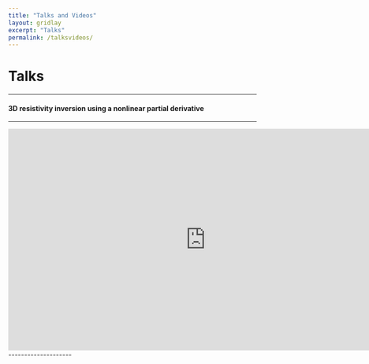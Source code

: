 ```yaml
---
title: "Talks and Videos"
layout: gridlay
excerpt: "Talks"
permalink: /talksvideos/
---
```


# Talks 
--------------------
#### 3D resistivity inversion using a nonlinear partial derivative
--------------------
<iframe width="800" height="450" src="https://www.youtube.com/embed/DgCnPepZN8k" frameborder="0" allowfullscreen></iframe>     
--------------------
